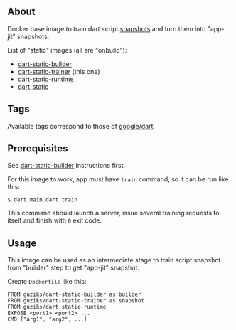 ## About

Docker base image to train dart script [snapshots](https://github.com/dart-lang/sdk/wiki/Snapshots) and turn them into "app-jit" snapshots.

List of "static" images (all are "onbuild"):

* [dart-static-builder](https://hub.docker.com/r/guziks/dart-static-builder)
* [dart-static-trainer](https://hub.docker.com/r/guziks/dart-static-trainer) (this one)
* [dart-static-runtime](https://hub.docker.com/r/guziks/dart-static-runtime)
* [dart-static](https://hub.docker.com/r/guziks/dart-static)

## Tags

Available tags correspond to those of [google/dart](https://hub.docker.com/r/google/dart/tags).

## Prerequisites

See [dart-static-builder](https://hub.docker.com/r/guziks/dart-static-builder) instructions first.

For this image to work, app must have `train` command, so it can be run like this:

```
$ dart main.dart train
```

This command should launch a server, issue several training requests to itself and finish with `0` exit code.

## Usage

This image can be used as an intermediate stage to train script snapshot from "builder" step to get "app-jit" snapshot.

Create `Dockerfile` like this:

```
FROM guziks/dart-static-builder as builder
FROM guziks/dart-static-trainer as snapshot
FROM guziks/dart-static-runtime
EXPOSE <port1> <port2> ...
CMD ["arg1", "arg2", ...]
```
